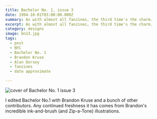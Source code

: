 ```yaml
---
title: Bachelor No. 1, issue 3
date: 1994-10-01T03:00:00.000Z
summary: As with almost all fanzines, the third time's the charm.
excerpt: As with almost all fanzines, the third time's the charm.
category: designs
image: bn13.jpg
tags:
  - post
  - NYC
  - Bachelor No. 1 
  - Brandon Kruse 
  - Alan Dorsey
  - fanzines
  - date approximate

---
```


![cover of Bachelor No. 1 issue 3](/static/img/designs/bn13.jpg "cover of Bachelor No. 1 issue 3")

I edited Bachelor No.1 with Brandon Kruse and a bunch of other contributors. Any continued freshness it has comes from Brandon's incredible ink-and-brush (and Zip-a-Tone) illustrations.